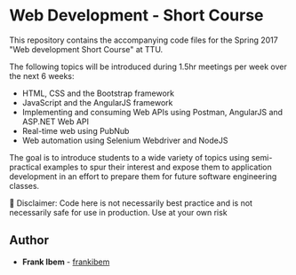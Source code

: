 # Web Development - Short Course
This repository contains the accompanying code files for the Spring 2017 "Web development Short Course" at TTU.

The following topics will be introduced during 1.5hr meetings per week over the next 6 weeks:
* HTML, CSS and the Bootstrap framework
* JavaScript and the AngularJS framework
* Implementing and consuming Web APIs using Postman, AngularJS and ASP.NET Web API
* Real-time web using PubNub
* Web automation using Selenium Webdriver and NodeJS

The goal is to introduce students to a wide variety of topics using semi-practical examples to spur their interest and expose them to application development in an effort to prepare them for future software engineering classes.

:no_entry_sign: Disclaimer: Code here is not necessarily best practice and is not necessarily safe for use in production. Use at your own risk

## Author
- **Frank Ibem** - [frankibem](//github.com/frankibem)
